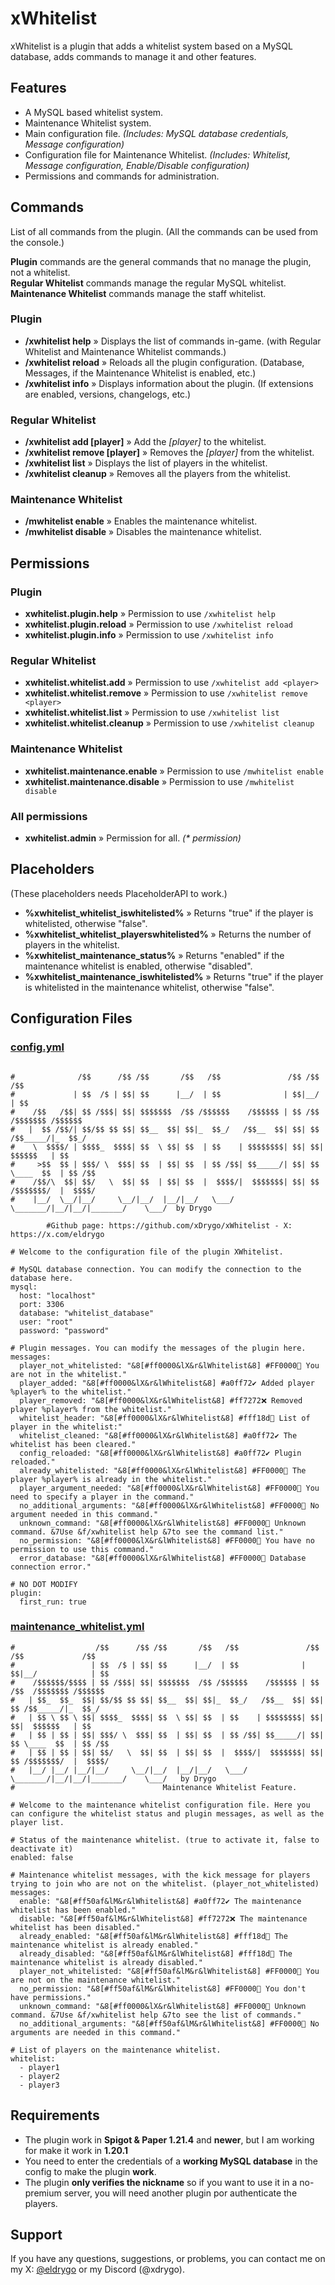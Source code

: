 # xWhitelist

xWhitelist is a plugin that adds a whitelist system based on a MySQL database, adds commands to manage it and other features.

## Features
- A MySQL based whitelist system.
- Maintenance Whitelist system.
- Main configuration file. *(Includes: MySQL database credentials, Message configuration)*
- Configuration file for Maintenance Whitelist. *(Includes: Whitelist, Message configuration, Enable/Disable configuration)*
- Permissions and commands for administration.

## Commands
List of all commands from the plugin. (All the commands can be  used from the console.)

**Plugin** commands are the general commands that no manage the plugin, not a whitelist.  
**Regular Whitelist** commands manage the regular MySQL whitelist.  
**Maintenance Whitelist** commands manage the staff whitelist.

### Plugin
- **/xwhitelist help** » Displays the list of commands in-game. (with Regular Whitelist and Maintenance Whitelist commands.)
- **/xwhitelist reload** » Reloads all the plugin configuration. (Database, Messages, if the Maintenance Whitelist is enabled, etc.)
- **/xwhitelist info** » Displays information about the plugin. (If extensions are enabled, versions, changelogs, etc.)

### Regular Whitelist
- **/xwhitelist add [player]** » Add the *[player]* to the whitelist.
- **/xwhitelist remove [player]** » Removes the *[player]* from the whitelist.
- **/xwhitelist list** » Displays the list of players in the whitelist.
- **/xwhitelist cleanup** » Removes all the players from the whitelist.

### Maintenance Whitelist
- **/mwhitelist enable** » Enables the maintenance whitelist.
- **/mwhitelist disable** » Disables the maintenance whitelist.

## Permissions
### Plugin
- **xwhitelist.plugin.help** » Permission to use `/xwhitelist help`
- **xwhitelist.plugin.reload** » Permission to use `/xwhitelist reload`
- **xwhitelist.plugin.info** » Permission to use `/xwhitelist info`
### Regular Whitelist
- **xwhitelist.whitelist.add** » Permission to use  `/xwhitelist add <player>`
- **xwhitelist.whitelist.remove** » Permission to use  `/xwhitelist remove <player>`
- **xwhitelist.whitelist.list** » Permission to use  `/xwhitelist list`
- **xwhitelist.whitelist.cleanup** » Permission to use `/xwhitelist cleanup`
### Maintenance Whitelist
- **xwhitelist.maintenance.enable** » Permission to use `/mwhitelist enable`
- **xwhitelist.maintenance.disable** » Permission to use `/mwhitelist disable`
### All permissions
- **xwhitelist.admin** » Permission for all. _(* permission)_

## Placeholders
(These placeholders needs PlaceholderAPI to work.)
- **%xwhitelist_whitelist_iswhitelisted%** » Returns "true" if the player is whitelisted, otherwise "false".
- **%xwhitelist_whitelist_playerswhitelisted%** » Returns the number of players in the whitelist.
- **%xwhitelist_maintenance_status%** » Returns "enabled" if the maintenance whitelist is enabled, otherwise "disabled".
- **%xwhitelist_maintenance_iswhitelisted%** » Returns "true" if the player is whitelisted in the maintenance whitelist, otherwise "false".
## Configuration Files
### [config.yml](https://github.com/xDrygo/xWhitelist/blob/master/src/main/resources/config.yml)
```

#              /$$      /$$ /$$       /$$   /$$               /$$ /$$             /$$
#             | $$  /$ | $$| $$      |__/  | $$              | $$|__/            | $$
#    /$$   /$$| $$ /$$$| $$| $$$$$$$  /$$ /$$$$$$    /$$$$$$ | $$ /$$  /$$$$$$$ /$$$$$$
#   |  $$ /$$/| $$/$$ $$ $$| $$__  $$| $$|_  $$_/   /$$__  $$| $$| $$ /$$_____/|_  $$_/
#    \  $$$$/ | $$$$_  $$$$| $$  \ $$| $$  | $$    | $$$$$$$$| $$| $$|  $$$$$$   | $$
#     >$$  $$ | $$$/ \  $$$| $$  | $$| $$  | $$ /$$| $$_____/| $$| $$ \____  $$  | $$ /$$
#    /$$/\  $$| $$/   \  $$| $$  | $$| $$  |  $$$$/|  $$$$$$$| $$| $$ /$$$$$$$/  |  $$$$/
#    |__/  \__/|__/     \__/|__/  |__/|__/   \___/   \_______/|__/|__/|_______/    \___/  by Drygo

        #Github page: https://github.com/xDrygo/xWhitelist - X: https://x.com/eldrygo

# Welcome to the configuration file of the plugin XWhitelist.

# MySQL database connection. You can modify the connection to the database here.
mysql:
  host: "localhost"
  port: 3306
  database: "whitelist_database"
  user: "root"
  password: "password"

# Plugin messages. You can modify the messages of the plugin here.
messages:
  player_not_whitelisted: "&8[#ff0000&lX&r&lWhitelist&8] #FF0000🚫 You are not in the whitelist."
  player_added: "&8[#ff0000&lX&r&lWhitelist&8] #a0ff72✔ Added player %player% to the whitelist."
  player_removed: "&8[#ff0000&lX&r&lWhitelist&8] #ff7272❌ Removed player %player% from the whitelist."
  whitelist_header: "&8[#ff0000&lX&r&lWhitelist&8] #fff18d📰 List of player in the whitelist:"
  whitelist_cleaned: "&8[#ff0000&lX&r&lWhitelist&8] #a0ff72✔ The whitelist has been cleared."
  config_reloaded: "&8[#ff0000&lX&r&lWhitelist&8] #a0ff72✔ Plugin reloaded."
  already_whitelisted: "&8[#ff0000&lX&r&lWhitelist&8] #FF0000🚫 The player %player% is already in the whitelist."
  player_argument_needed: "&8[#ff0000&lX&r&lWhitelist&8] #FF0000🚫 You need to specify a player in the command."
  no_additional_arguments: "&8[#ff0000&lX&r&lWhitelist&8] #FF0000🚫 No argument needed in this command."
  unknown_command: "&8[#ff0000&lX&r&lWhitelist&8] #FF0000🚫 Unknown command. &7Use &f/xwhitelist help &7to see the command list."
  no_permission: "&8[#ff0000&lX&r&lWhitelist&8] #FF0000🚫 You have no permission to use this command."
  error_database: "&8[#ff0000&lX&r&lWhitelist&8] #FF0000🚫 Database connection error."

# NO DOT MODIFY
plugin:
  first_run: true
```
### [maintenance_whitelist.yml](https://github.com/xDrygo/xWhitelist/blob/master/src/main/resources/maintenance_whitelist.yml)
```
#                  /$$      /$$ /$$       /$$   /$$               /$$ /$$             /$$    
#                 | $$  /$ | $$| $$      |__/  | $$              | $$|__/            | $$    
#    /$$$$$$/$$$$ | $$ /$$$| $$| $$$$$$$  /$$ /$$$$$$    /$$$$$$ | $$ /$$  /$$$$$$$ /$$$$$$  
#   | $$_  $$_  $$| $$/$$ $$ $$| $$__  $$| $$|_  $$_/   /$$__  $$| $$| $$ /$$_____/|_  $$_/  
#   | $$ \ $$ \ $$| $$$$_  $$$$| $$  \ $$| $$  | $$    | $$$$$$$$| $$| $$|  $$$$$$   | $$    
#   | $$ | $$ | $$| $$$/ \  $$$| $$  | $$| $$  | $$ /$$| $$_____/| $$| $$ \____  $$  | $$ /$$
#   | $$ | $$ | $$| $$/   \  $$| $$  | $$| $$  |  $$$$/|  $$$$$$$| $$| $$ /$$$$$$$/  |  $$$$/
#   |__/ |__/ |__/|__/     \__/|__/  |__/|__/   \___/   \_______/|__/|__/|_______/    \___/   by Drygo
#                                 Maintenance Whitelist Feature.

# Welcome to the maintenance whitelist configuration file. Here you can configure the whitelist status and plugin messages, as well as the player list.

# Status of the maintenance whitelist. (true to activate it, false to deactivate it)
enabled: false

# Maintenance whitelist messages, with the kick message for players trying to join who are not on the whitelist. (player_not_whitelisted)
messages:
  enable: "&8[#ff50af&lM&r&lWhitelist&8] #a0ff72✔ The maintenance whitelist has been enabled."
  disable: "&8[#ff50af&lM&r&lWhitelist&8] #ff7272❌ The maintenance whitelist has been disabled."
  already_enabled: "&8[#ff50af&lM&r&lWhitelist&8] #fff18d📰 The maintenance whitelist is already enabled."
  already_disabled: "&8[#ff50af&lM&r&lWhitelist&8] #fff18d📰 The maintenance whitelist is already disabled."
  player_not_whitelisted: "&8[#ff50af&lM&r&lWhitelist&8] #FF0000🚫 You are not on the maintenance whitelist."
  no_permission: "&8[#ff50af&lM&r&lWhitelist&8] #FF0000🚫 You don't have permissions."
  unknown_command: "&8[#ff0000&lX&r&lWhitelist&8] #FF0000🚫 Unknown command. &7Use &f/xwhitelist help &7to see the list of commands."
  no_additional_arguments: "&8[#ff50af&lM&r&lWhitelist&8] #FF0000🚫 No arguments are needed in this command."

# List of players on the maintenance whitelist.
whitelist:
  - player1
  - player2
  - player3
```
## Requirements
- The plugin work in **Spigot & Paper 1.21.4** and **newer**, but I am working for make it work in **1.20.1**
- You need to enter the credentials of a **working MySQL database** in the config to make the plugin **work**.
- The plugin **only verifies the nickname** so if you want to use it in a no-premium server, you will need another plugin por authenticate the players.
## Support
If you have any questions, suggestions, or problems, you can contact me on my X: [@eldrygo](https://x.com/eldrygo) or my Discord (@xdrygo).
